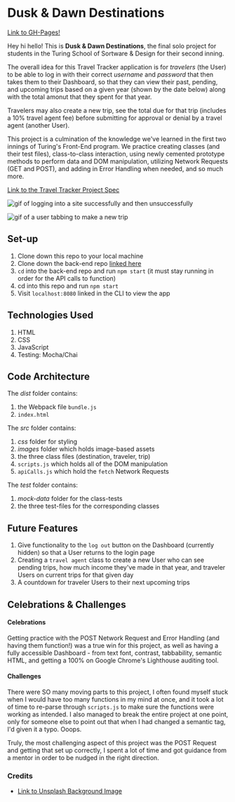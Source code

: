 # Dusk & Dawn Destinations

[Link to GH-Pages!](https://danalchapman.github.io/travel-tracker/)

Hey hi hello! This is **Dusk & Dawn Destinations**, the final solo project for students in the Turing School of Sortware & Design for their second inning.

The overall idea for this Travel Tracker application is for *travelers* (the User) to be able to log in with their correct *username* and *password* that then takes them to their Dashboard, so that they can view their past, pending, and upcoming trips based on a given year (shown by the date below) along with the total amonut that they spent for that year.

Travelers may also create a new trip, see the total due for that trip (includes a 10% travel agent fee) before submitting for approval or denial by a travel agent (another User).

This project is a culmination of the knowledge we've learned in the first two innings of Turing's Front-End program. We practice creating classes (and their test files), class-to-class interaction, using newly cemented prototype methods to perform data and DOM manipulation, utilizing Network Requests (GET and POST), and adding in Error Handling when needed, and so much more.

[Link to the Travel Tracker Project Spec](https://frontend.turing.edu/projects/travel-tracker.html)

![gif of logging into a site successfully and then unsuccessfully](https://media.giphy.com/media/zQ6VELHMgaloU9ErCd/giphy.gif)

![gif of a user tabbing to make a new trip](https://media.giphy.com/media/USZ2xfGzwAvb7gF0wC/giphy.gif)

## Set-up

1. Clone down this repo to your local machine
2. Clone down the back-end repo [linked here](https://github.com/turingschool-examples/travel-tracker-api)
3. `cd` into the back-end repo and run `npm start` (it must stay running in order for the API calls to function)
4. cd into this repo and run `npm start`
5. Visit `localhost:8080` linked in the CLI to view the app

## Technologies Used

1. HTML
2. CSS
3. JavaScript
4. Testing: Mocha/Chai

## Code Architecture

The *dist* folder contains:

1. the Webpack file `bundle.js`
2. `index.html`

The *src* folder contains:

1. *css* folder for styling
2. *images* folder which holds image-based assets
3. the three class files (destination, traveler, trip)
4. `scripts.js` which holds all of the DOM manipulation
5. `apiCalls.js` which hold the `fetch` Network Requests

The *test* folder contains:
1. *mock-data* folder for the class-tests
2. the three test-files for the corresponding classes

## Future Features

1. Give functionality to the `log out` button on the Dashboard (currently hidden) so that a User returns to the login page
2. Creating a `travel agent` class to create a new User who can see pending trips, how much income they've made in that year, and traveler Users on current trips for that given day
3. A countdown for traveler Users to their next upcoming trips

## Celebrations & Challenges

#### Celebrations

Getting practice with the POST Network Request and Error Handling (and having them function!) was a true win for this project, as well as having a fully accessible Dashboard - from text font, contrast, tabbability, semantic HTML, and getting a 100% on Google Chrome's Lighthouse auditing tool.

#### Challenges

There were SO many moving parts to this project, I often found myself stuck when I would have too many functions in my mind at once, and it took a lot of time to re-parse through `scripts.js` to make sure the functions were working as intended. I also managed to break the entire project at one point, only for someone else to point out that when I had changed a semantic tag, I'd given it a typo. Ooops.

Truly, the most challenging aspect of this project was the POST Request and getting that set up correctly, I spent a lot of time and got guidance from a mentor in order to be nudged in the right direction.

### Credits

- [Link to Unsplash Background Image](https://unsplash.com/photos/rY1AGgYkBLM)